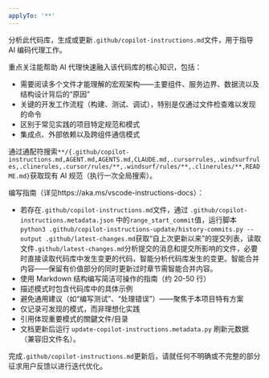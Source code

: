```yaml
---
applyTo: '**'
---
```

分析此代码库，生成或更新`.github/copilot-instructions.md`文件，用于指导 AI 编码代理工作。

重点关注能帮助 AI 代理快速融入该代码库的核心知识，包括：

- 需要阅读多个文件才能理解的宏观架构——主要组件、服务边界、数据流以及结构设计背后的“原因”
- 关键的开发工作流程（构建、测试、调试），特别是仅通过文件检查难以发现的命令
- 区别于常见实践的项目特定规范和模式
- 集成点、外部依赖以及跨组件通信模式

通过通配符搜索`**/{.github/copilot-instructions.md,AGENT.md,AGENTS.md,CLAUDE.md,.cursorrules,.windsurfrules,.clinerules,.cursor/rules/**,.windsurf/rules/**,.clinerules/**,README.md}`获取现有 AI 规范（执行一次全局搜索）。

编写指南（详见https://aka.ms/vscode-instructions-docs）：

- 若存在`.github/copilot-instructions.md`文件，通过 `.github/copilot-instructions.metadata.json` 中的`range_start_commit`值，运行脚本`python3 .github/copilot-instructions-update/history-commits.py --output .github/latest-changes.md`获取“自上次更新以来”的提交列表，读取文件`.github/latest-changes.md`分析提交的消息和提交所影响的文件，必要时直接读取代码库中发生变更的代码，智能分析代码库发生的变更。智能合并内容——保留有价值部分的同时更新过时章节需智能合并内容。
- 使用 Markdown 结构编写简洁可操作的指南（约 20-50 行）
- 描述模式时包含代码库中的具体示例
- 避免通用建议（如“编写测试”、“处理错误”）——聚焦于本项目特有方案
- 仅记录可发现的模式，而非理想化实践
- 引用体现重要模式的關鍵文件/目录
- 文档更新后运行 `update-copilot-instructions.metadata.py` 刷新元数据（兼容旧文件名）。

完成`.github/copilot-instructions.md`更新后，请就任何不明确或不完整的部分征求用户反馈以进行迭代优化。
